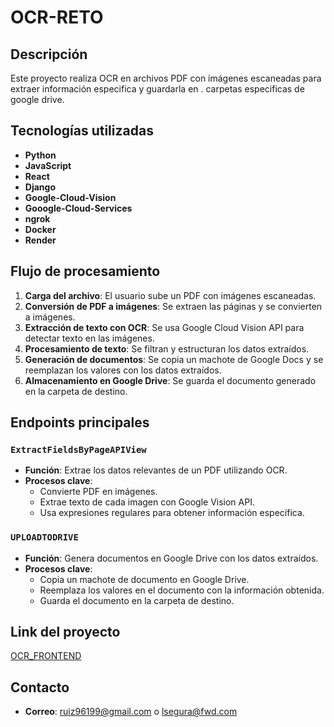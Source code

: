 # OCR-RETO

## Descripción
Este proyecto realiza OCR en archivos PDF con imágenes escaneadas para extraer información especifica y guardarla en .
carpetas especificas de google drive.

## Tecnologías utilizadas
- **Python**
- **JavaScript**
- **React**
- **Django**
- **Google-Cloud-Vision**
- **Gooogle-Cloud-Services**
- **ngrok**
- **Docker**
- **Render**

## Flujo de procesamiento
1. **Carga del archivo**: El usuario sube un PDF con imágenes escaneadas.
2. **Conversión de PDF a imágenes**: Se extraen las páginas y se convierten a imágenes.
3. **Extracción de texto con OCR**: Se usa Google Cloud Vision API para detectar texto en las imágenes.
4. **Procesamiento de texto**: Se filtran y estructuran los datos extraídos.
5. **Generación de documentos**: Se copia un machote de Google Docs y se reemplazan los valores con los datos extraídos.
6. **Almacenamiento en Google Drive**: Se guarda el documento generado en la carpeta de destino.

## Endpoints principales

### `ExtractFieldsByPageAPIView`
- **Función**: Extrae los datos relevantes de un PDF utilizando OCR.
- **Procesos clave**:
  - Convierte PDF en imágenes.
  - Extrae texto de cada imagen con Google Vision API.
  - Usa expresiones regulares para obtener información específica.

### `UPLOADTODRIVE`
- **Función**: Genera documentos en Google Drive con los datos extraídos.
- **Procesos clave**:
  - Copia un machote de documento en Google Drive.
  - Reemplaza los valores en el documento con la información obtenida.
  - Guarda el documento en la carpeta de destino.

## Link del proyecto
[OCR_FRONTEND](https://ocr-reto-front.onrender.com/)

## Contacto
- **Correo**: ruiz96199@gmail.com o lsegura@fwd.com


